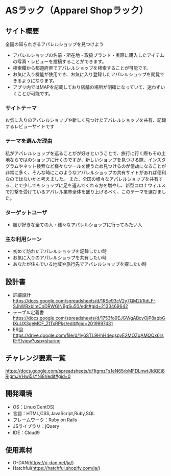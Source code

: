 # ASラック（Apparel Shopラック）

## サイト概要
全国の知られざるアパレルショップを見つけよう
- アパレルショップの名前・所在地・取扱ブランド・実際に購入したアイテムの写真・レビューを投稿することができます。
- 検索欄から都道府県でアパレルショップを検索することが可能です。
- お気に入り機能が使用でき、お気に入り登録したアパレルショップを閲覧できるようになります。
- アプリ内ではMAPを記載しており店舗の場所が明確になっていて、迷わずいくことが可能です。

### サイトテーマ
お気に入りのアパレルショップや新しく見つけたアパレルショップを共有、記録するレビューサイトです

### テーマを選んだ理由
私がアパレルショップを巡ることがが好きということで、旅行に行く際もその土地ならではのショップに行くのですが、新しいショップを見つける際、インスタグラムやネット検索など様々なツールを使うため見つけるのが億劫になることが非常に多く、そんな時にこのようなアパレルショップの共有サイトがあれば便利なのではないかと考えました。
また、全国の様々なアパレルショップを共有することで少しでもショップに足を運んでくれる方を増やし、新型コロナウィルスで打撃を受けているアパレル業界全体を盛り上げるべく、このテーマを選びました。

### ターゲットユーザ
- 服が好きな全ての人・様々なアパレルショップに行ってみたい人

### 主な利用シーン
- 初めて訪れたアパレルショップを記録したい時
- お気に入りのアパレルショップを共有したい時
- あなたが住んでいる地域や旅行先でアパレルショップを探したい時

## 設計書
- 詳細設計<br>
https://docs.google.com/spreadsheets/d/1RSe93cV2y7QM2k1tdLF-SJhWBxbImCoDRWGlNBgSu50/edit#gid=2133469642
- テーブル定義書<br>
https://docs.google.com/spreadsheets/d/1753fo9EJGWgABcyOjP8aqbGlXuUX3geMCF_ZtTxRPks/edit#gid=2019997431
- ER図<br>
https://drive.google.com/file/d/1y6STL9HhH4eqspyE2MOZgAMQQx6rsR-Y/view?usp=sharing

## チャレンジ要素一覧
<https://docs.google.com/spreadsheets/d/1tgmzTs1eN65rbMFDLnwtJIdQEj8RIgmJVHwi5sYNi8I/edit#gid=0>

## 開発環境
- OS：Linux(CentOS)
- 言語：HTML,CSS,JavaScript,Ruby,SQL
- フレームワーク：Ruby on Rails
- JSライブラリ：jQuery
- IDE：Cloud9

## 使用素材
- O-DAN(https://o-dan.net/ja/)
- Hatchful(https://hatchful.shopify.com/ja/)
